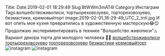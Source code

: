 Title:
Date:2019-02-01 18:29:49
Slug:BtWWm3mAT4l
Category:Инстаграм
Tags:волшебствоживописи, тортыореховозуево, тортореховозуево, безмастики, кремовыйторт
image:2019-02-01_18-29-49_UTC_2_tntl.jpg
И вот опять моя кухня превратились в художественную мастерскую😂😉 Продолжаю экспериментировать в технике "Волшебство живописи"⛼ Вариант декора торта для молодого человека 🙎‍♂️
[волшебствоживописи]({tag}волшебствоживописи) [тортыореховозуево]({tag}тортыореховозуево) [тортореховозуево]({tag}тортореховозуево) [безмастики]({tag}безмастики) [кремовыйторт]({tag}кремовыйторт)
![instagram]({attach}images/2019-02-01_18-29-49_UTC_2.jpg)
![instagram]({attach}images/2019-02-01_18-29-49_UTC_1.jpg)
